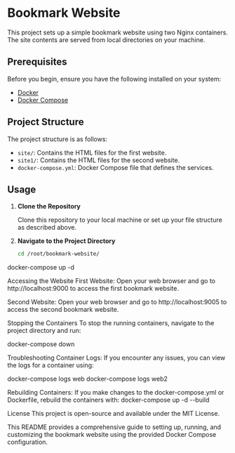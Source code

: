 # Bookmark Website

This project sets up a simple bookmark website using two Nginx containers. The site contents are served from local directories on your machine.

## Prerequisites

Before you begin, ensure you have the following installed on your system:

- [Docker](https://www.docker.com/get-started)
- [Docker Compose](https://docs.docker.com/compose/install/)

## Project Structure

The project structure is as follows:


- `site/`: Contains the HTML files for the first website.
- `site1/`: Contains the HTML files for the second website.
- `docker-compose.yml`: Docker Compose file that defines the services.

## Usage

1. **Clone the Repository**

   Clone this repository to your local machine or set up your file structure as described above.

2. **Navigate to the Project Directory**

   ```bash
   cd /root/bookmark-website/

docker-compose up -d


Accessing the Website
First Website: Open your web browser and go to http://localhost:9000 to access the first bookmark website.

Second Website: Open your web browser and go to http://localhost:9005 to access the second bookmark website.

Stopping the Containers
To stop the running containers, navigate to the project directory and run:

docker-compose down

Troubleshooting
Container Logs: If you encounter any issues, you can view the logs for a container using:

docker-compose logs web
docker-compose logs web2

Rebuilding Containers: If you make changes to the docker-compose.yml or Dockerfile, rebuild the containers with:
docker-compose up -d --build

License
This project is open-source and available under the MIT License.

This README provides a comprehensive guide to setting up, running, and customizing the bookmark website using the provided Docker Compose configuration.
